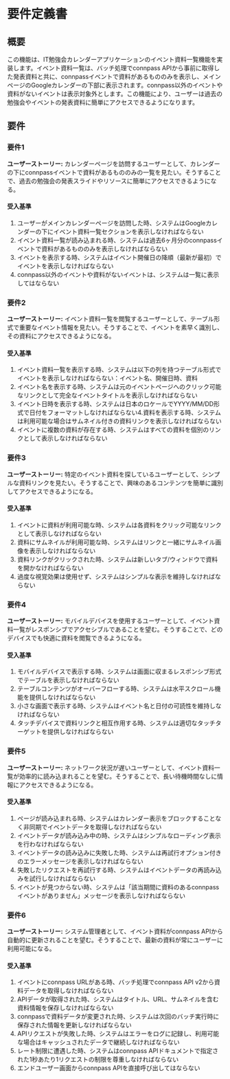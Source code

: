 # 要件定義書

## 概要

この機能は、IT勉強会カレンダーアプリケーションのイベント資料一覧機能を実装します。イベント資料一覧は、バッチ処理でconnpass
APIから事前に取得した発表資料と共に、connpassイベントで資料があるもののみを表示し、メインページのGoogleカレンダーの下部に表示されます。connpass以外のイベントや資料がないイベントは表示対象外とします。この機能により、ユーザーは過去の勉強会やイベントの発表資料に簡単にアクセスできるようになります。

## 要件

### 要件1

**ユーザーストーリー:**
カレンダーページを訪問するユーザーとして、カレンダーの下にconnpassイベントで資料があるもののみの一覧を見たい。そうすることで、過去の勉強会の発表スライドやリソースに簡単にアクセスできるようになる。

#### 受入基準

1. ユーザーがメインカレンダーページを訪問した時、システムはGoogleカレンダーの下にイベント資料一覧セクションを表示しなければならない
2. イベント資料一覧が読み込まれる時、システムは過去6ヶ月分のconnpassイベントで資料があるもののみを表示しなければならない
3. イベントを表示する時、システムはイベント開催日の降順（最新が最初）でイベントを表示しなければならない
4. connpass以外のイベントや資料がないイベントは、システムは一覧に表示してはならない

### 要件2

**ユーザーストーリー:**
イベント資料一覧を閲覧するユーザーとして、テーブル形式で重要なイベント情報を見たい。そうすることで、イベントを素早く識別し、その資料にアクセスできるようになる。

#### 受入基準

1. イベント資料一覧を表示する時、システムは以下の列を持つテーブル形式でイベントを表示しなければならない：イベント名、開催日時、資料
2. イベント名を表示する時、システムは元のイベントページへのクリック可能なリンクとして完全なイベントタイトルを表示しなければならない
3. イベント日時を表示する時、システムは日本のロケールでYYYY/MM/DD形式で日付をフォーマットしなければならない4.資料を表示する時、システムは利用可能な場合はサムネイル付きの資料リンクを表示しなければならない
4. イベントに複数の資料が存在する時、システムはすべての資料を個別のリンクとして表示しなければならない

### 要件3

**ユーザーストーリー:**
特定のイベント資料を探しているユーザーとして、シンプルな資料リンクを見たい。そうすることで、興味のあるコンテンツを簡単に識別してアクセスできるようになる。

#### 受入基準

1. イベントに資料が利用可能な時、システムは各資料をクリック可能なリンクとして表示しなければならない
2. 資料にサムネイルが利用可能な時、システムはリンクと一緒にサムネイル画像を表示しなければならない
3. 資料リンクがクリックされた時、システムは新しいタブ/ウィンドウで資料を開かなければならない
4. 過度な視覚効果は使用せず、システムはシンプルな表示を維持しなければならない

### 要件4

**ユーザーストーリー:**
モバイルデバイスを使用するユーザーとして、イベント資料一覧がレスポンシブでアクセシブルであることを望む。そうすることで、どのデバイスでも快適に資料を閲覧できるようになる。

#### 受入基準

1. モバイルデバイスで表示する時、システムは画面に収まるレスポンシブ形式でテーブルを表示しなければならない
2. テーブルコンテンツがオーバーフローする時、システムは水平スクロール機能を提供しなければならない
3. 小さな画面で表示する時、システムはイベント名と日付の可読性を維持しなければならない
4. タッチデバイスで資料リンクと相互作用する時、システムは適切なタッチターゲットを提供しなければならない

### 要件5

**ユーザーストーリー:**
ネットワーク状況が遅いユーザーとして、イベント資料一覧が効率的に読み込まれることを望む。そうすることで、長い待機時間なしに情報にアクセスできるようになる。

#### 受入基準

1. ページが読み込まれる時、システムはカレンダー表示をブロックすることなく非同期でイベントデータを取得しなければならない
2. イベントデータが読み込み中の時、システムはシンプルなローディング表示を行わなければならない
3. イベントデータの読み込みに失敗した時、システムは再試行オプション付きのエラーメッセージを表示しなければならない
4. 失敗したリクエストを再試行する時、システムはイベントデータの再読み込みを試行しなければならない
5. イベントが見つからない時、システムは「該当期間に資料のあるconnpassイベントがありません」メッセージを表示しなければならない

### 要件6

**ユーザーストーリー:** システム管理者として、イベント資料がconnpass
APIから自動的に更新されることを望む。そうすることで、最新の資料が常にユーザーに利用可能になる。

#### 受入基準

1. イベントにconnpass URLがある時、バッチ処理でconnpass API v2から資料データを取得しなければならない
2. APIデータが取得された時、システムはタイトル、URL、サムネイルを含む資料情報を保存しなければならない
3. connpassで資料データが変更された時、システムは次回のバッチ実行時に保存された情報を更新しなければならない
4. APIリクエストが失敗した時、システムはエラーをログに記録し、利用可能な場合はキャッシュされたデータで継続しなければならない
5. レート制限に遭遇した時、システムはconnpass
   APIドキュメントで指定された1秒あたり1リクエストの制限を尊重しなければならない
6. エンドユーザー画面からconnpass APIを直接呼び出してはならない
